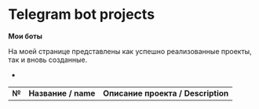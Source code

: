 <h1>Telegram bot projects</h1>
   
<b>Мои боты</b><br/>

   <p>На моей странице представлены как успешно реализованные проекты, так и вновь созданные.</p>
   

- 
<table>
  
<tr>
<td><b>№</b></td>
<td><b>Название / name</b></td>
<td><b>Описание проекта / Description</b></td>
</tr>

</table>
